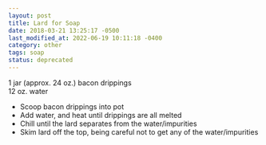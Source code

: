 ```yaml
---
layout: post
title: Lard for Soap
date: 2018-03-21 13:25:17 -0500
last_modified_at: 2022-06-19 10:11:18 -0400
category: other
tags: soap
status: deprecated
---
```

1 jar (approx. 24 oz.) bacon drippings  
12 oz. water  

  * Scoop bacon drippings into pot
  * Add water, and heat until drippings are all melted
  * Chill until the lard separates from the water/impurities
  * Skim lard off the top, being careful not to get any of the water/impurities

